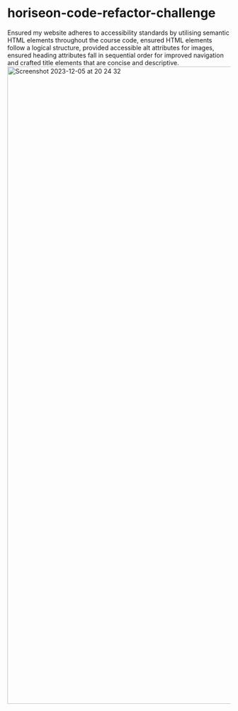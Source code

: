 # horiseon-code-refactor-challenge
Ensured my website adheres to accessibility standards by utilising semantic HTML elements throughout the course code, ensured HTML elements follow a logical structure, provided accessible alt attributes for images, ensured heading attributes fall in sequential order for improved navigation and crafted title elements that are concise and descriptive. 
<img width="1440" alt="Screenshot 2023-12-05 at 20 24 32" src="https://github.com/m-maha21/horiseon-code-refactor-challenge/assets/131801598/64faf302-8306-490d-9084-58045bae2ead">
